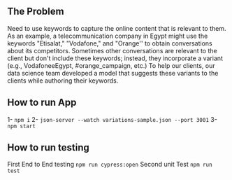 ## The Problem

Need to use keywords to capture the online content that is relevant to them. As an example, a telecommunication company in Egypt might use the keywords "Etisalat," "Vodafone," and "Orange'' to obtain conversations about its competitors. Sometimes other conversations are relevant to the client but don't include these keywords; instead, they incorporate a variant (e.g., VodafoneeEgypt, #orange_campaign, etc.) To help our clients, our data science team developed a model that suggests these variants to the clients while authoring their keywords.

## How to run App

1- `npm i`
2- `json-server --watch variations-sample.json --port 3001`
3- `npm start`

## How to run testing

First End to End testing
`npm run cypress:open`
Second unit Test
`npm run test`
